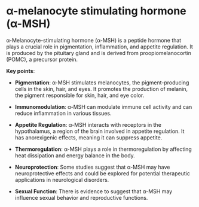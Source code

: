 <!--
source: gpt-3 + jph editing
abbr: α-MSH
tags: peptides hormones
-->

# α-melanocyte stimulating hormone (α-MSH)

α-Melanocyte-stimulating hormone (α-MSH) is a peptide hormone that plays a crucial role in pigmentation, inflammation, and appetite regulation. It is produced by the pituitary gland and is derived from proopiomelanocortin (POMC), a precursor protein.

**Key points**:

* **Pigmentation**: α-MSH stimulates melanocytes, the pigment-producing cells in the skin, hair, and eyes. It promotes the production of melanin, the pigment responsible for skin, hair, and eye color.

* **Immunomodulation**: α-MSH can modulate immune cell activity and can reduce inflammation in various tissues.

* **Appetite Regulation**: α-MSH interacts with receptors in the hypothalamus, a region of the brain involved in appetite regulation. It has anorexigenic effects, meaning it can suppress appetite.

* **Thermoregulation**: α-MSH plays a role in thermoregulation by affecting heat dissipation and energy balance in the body.

* **Neuroprotection**: Some studies suggest that α-MSH may have neuroprotective effects and could be explored for potential therapeutic applications in neurological disorders.

* **Sexual Function**: There is evidence to suggest that α-MSH may influence sexual behavior and reproductive functions.
